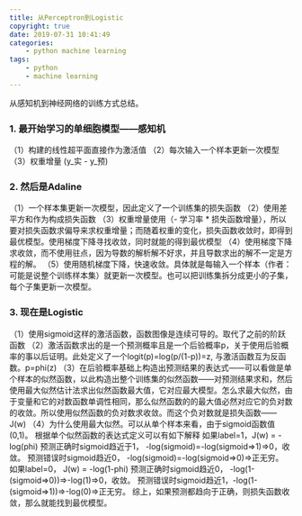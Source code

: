 ```yaml
---
title: 从Perceptron到Logistic
copyright: true
date: 2019-07-31 10:41:49
categories:
    - python machine learning
tags:
    - python
    - machine learning
---
```

从感知机到神经网络的训练方式总结。

<!-- more -->

### **1. 最开始学习的单细胞模型——感知机**

（1）构建的线性超平面直接作为激活值
（2）每次输入一个样本更新一次模型
（3）权重增量 (y_实 - y_预)

### **2. 然后是Adaline**

（1）一个样本集更新一次模型，因此定义了一个训练集的损失函数
（2）使用差平方和作为构成损失函数
（3）权重增量使用（- 学习率 * 损失函数增量），所以要对损失函数求偏导来求权重增量；而随着权重的变化，损失函数收敛时，即得到最优模型。使用梯度下降寻找收敛，同时就能的得到最优模型
（4）使用梯度下降求收敛，而不使用驻点，因为导数的解析解不好求，并且导数求出的解不一定是方程的解。
（5）使用随机梯度下降，快速收敛。具体就是每输入一个样本（作者：可能是说整个训练样本集）就更新一次模型。也可以把训练集拆分成更小的子集，每个子集更新一次模型。

### **3. 现在是Logistic**

（1）使用sigmoid这样的激活函数，函数图像是连续可导的。取代了之前的阶跃函数
（2）激活函数求出的是一个预测概率且是一个后验概率p，关于使用后验概率的事以后证明。此处定义了一个logit(p)=log(p/(1-p))=z, 与激活函数互为反函数。p=phi(z)
（3）在后验概率基础上构造出预测结果的表达式——可以看做是单个样本的似然函数，以此构造出整个训练集的似然函数——对预测结果求和，然后使用最大似然估计法求出似然函数最大值，它对应最大模型。怎么求最大似然，由于变量和它的对数函数单调性相同，那么似然函数的的最大值必然对应它的负对数的收敛。所以使用似然函数的负对数求收敛。而这个负对数就是损失函数——J(w)
（4）为什么使用最大似然。可以从单个样本来看，由于sigmoid函数值(0,1)。
根据单个似然函数的表达式定义可以有如下解释
如果label=1，J(w) = -log(phi)
预测正确时sigmoid趋近于1， -log(sigmoid)=-log(sigmoid=>1)=>0，收敛。
预测错误时sigmoid趋近0， -log(sigmoid)=-log(sigmoid=>0)=>正无穷。
如果label=0， J(w) = -log(1-phi)
预测正确时sigmoid趋近0， -log(1-(sigmoid=>0))=>-log(1)=>0，收敛。
预测错误时sigmoid趋近1，-log(1-(sigmoid=>1))=>-log(0)=>正无穷。
综上，如果预测都趋向于正确，则损失函数收敛，那么就能找到最优模型。
